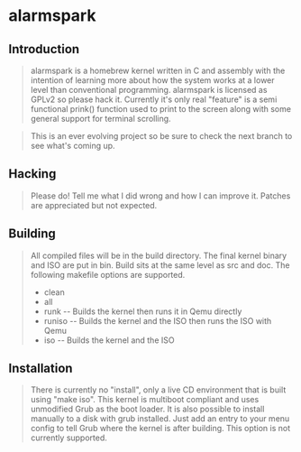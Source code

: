 # alarmspark

## Introduction

> alarmspark is a homebrew kernel written in C and assembly with the intention of learning more about how the system works at a lower level than conventional programming.  alarmspark is licensed as GPLv2 so please hack it.  Currently it's only real "feature" is a semi functional prink() function used to print to the screen along with some general support for terminal scrolling.

> This is an ever evolving project so be sure to check the next branch to see what's coming up.

## Hacking

> Please do! Tell me what I did wrong and how I can improve it. Patches are appreciated but not expected.

## Building

> All compiled files will be in the build directory.  The final kernel binary and ISO are put in bin.  Build sits at the same level as src and doc.
> The following makefile options are supported.
> * clean
> * all
> * runk -- Builds the kernel then runs it in Qemu directly
> * runiso -- Builds the kernel and the ISO then runs the ISO with Qemu
> * iso -- Builds the kernel and the ISO

## Installation

> There is currently no "install", only a live CD environment that is built using "make iso".  This kernel is multiboot compliant and uses unmodified Grub as the boot loader. It is also possible to install manually to a disk with grub installed.  Just add an entry to your menu config to tell Grub where the kernel is after building.  This option is not currently supported.
